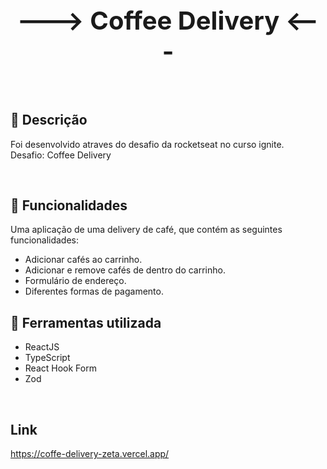 <p align="center">

 <h1 align="center" style="font-size:40px">---> Coffee Delivery <---</h2>
</p>

<br />

<a name="description"></a>
## 🧾 Descrição

 Foi desenvolvido atraves do desafio da rocketseat no curso ignite.<br/>
Desafio: Coffee Delivery

<br/>

<a name="features"></a>
## 📖 Funcionalidades
 Uma aplicação de uma delivery de café, que contém as seguintes funcionalidades:

- Adicionar cafés ao carrinho.
- Adicionar e remove cafés de dentro do carrinho.
- Formulário de endereço.
- Diferentes formas de pagamento.


<a name="tech-stack"></a>
## 🔧 Ferramentas utilizada

- ReactJS
- TypeScript
- React Hook Form
- Zod


<br/>

<a name="tech-stack"></a>
## Link
https://coffe-delivery-zeta.vercel.app/
